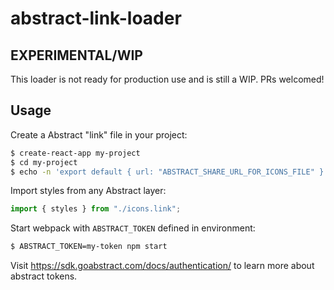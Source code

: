 # abstract-link-loader

## EXPERIMENTAL/WIP

This loader is not ready for production use and is still a WIP. PRs welcomed!

## Usage

Create a Abstract "link" file in your project:

```sh
$ create-react-app my-project
$ cd my-project
$ echo -n 'export default { url: "ABSTRACT_SHARE_URL_FOR_ICONS_FILE" }' > src/icons.link.js
```

Import styles from any Abstract layer:

```js
import { styles } from "./icons.link";
```

Start webpack with `ABSTRACT_TOKEN` defined in environment:

```sh
$ ABSTRACT_TOKEN=my-token npm start
```

Visit https://sdk.goabstract.com/docs/authentication/ to learn more about abstract tokens.
